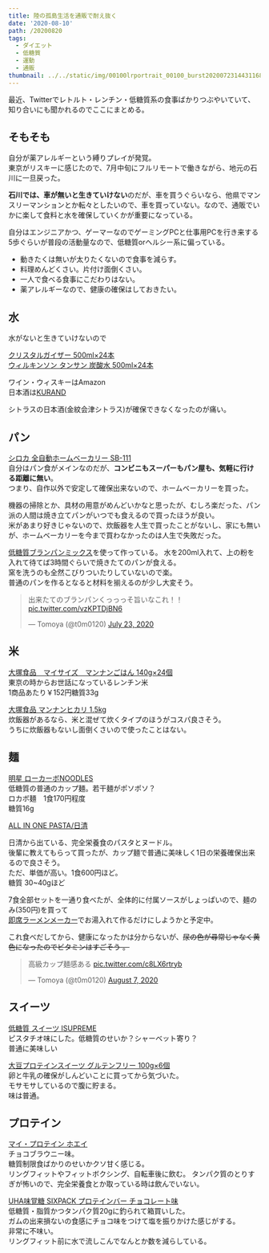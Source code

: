 ```yaml
---
title: 陸の孤島生活を通販で耐え抜く
date: '2020-08-10'
path: /20200820
tags:
  - ダイエット
  - 低糖質
  - 運動
  - 通販
thumbnail: ../../static/img/00100lrportrait_00100_burst20200723144311685_cover.jpg
---
```


最近、Twitterでレトルト・レンチン・低糖質系の食事ばかりつぶやいていて、知り合いにも聞かれるのでここにまとめる。

## そもそも

自分が薬アレルギーという縛りプレイが発覚。\
東京がリスキーに感じたので、7月中旬にフルリモートで働きながら、地元の石川に一旦戻った。

**石川では、車が無いと生きていけない**のだが、車を買うぐらいなら、他県でマンスリーマンションとか転々としたいので、車を買っていない。なので、通販でいかに楽して食料と水を確保していくかが重要になっている。

自分はエンジニアかつ、ゲーマーなのでゲーミングPCと仕事用PCを行き来する5歩ぐらいが普段の活動量なので、低糖質orヘルシー系に偏っている。  

* 動きたくは無いが太りたくないので食事を減らす。
* 料理めんどくさい。片付け面倒くさい。
* 一人で食べる食事にこだわりはない。
* 薬アレルギーなので、健康の確保はしておきたい。

## 水

水がないと生きていけないので

[クリスタルガイザー 500ml×24本 ](https://amzn.to/3kt2xkL)\
[ウィルキンソン タンサン 炭酸水 500ml×24本](https://amzn.to/3gI7zHX)

ワイン・ウィスキーはAmazon\
日本酒は[KURAND](https://kurand.jp/)  

シトラスの日本酒(金紋会津シトラス)が確保できなくなったのが痛い。

## パン

[シロカ 全自動ホームベーカリー SB-111](https://amzn.to/3iswijE)\
自分はパン食がメインなのだが、**コンビニもスーパーもパン屋も、気軽に行ける距離に無い**。\
つまり、自作以外で安定して確保出来ないので、ホームベーカリーを買った。  

機器の掃除とか、具材の用意がめんどいかなと思ったが、むしろ楽だった、パン派の人間は焼き立てパンがいつでも食えるので買ったほうが良い。\
米があまり好きじゃないので、炊飯器を人生で買ったことがないし、家にも無いが、ホームベーカリーを今まで買わなかったのは人生で失敗だった。

[低糖質ブランパンミックス](https://amzn.to/2DEZa9R)を使って作っている。
水を200ml入れて、上の粉を入れて待てば3時間ぐらいで焼きたてのパンが食える。\
窯を洗うのも全然こびりついたりしていないので楽。\
普通のパンを作るとなると材料を揃えるのが少し大変そう。  

<blockquote class="twitter-tweet"><p lang="ja" dir="ltr">出来たてのブランパンくっっっそ旨いなこれ！！ <a href="https://t.co/vzKPTDjBN6">pic.twitter.com/vzKPTDjBN6</a></p>&mdash; Tomoya (@t0m0120) <a href="https://twitter.com/t0m0120/status/1286175451736444930?ref_src=twsrc%5Etfw">July 23, 2020</a></blockquote> <script async src="https://platform.twitter.com/widgets.js" charset="utf-8"></script>

## 米

[大塚食品　マイサイズ　マンナンごはん 140g×24個](https://amzn.to/33JHNiA)\
東京の時からお世話になっているレンチン米\
1商品あたり￥152円糖質33g

[大塚食品 マンナンヒカリ 1.5kg ](https://amzn.to/2DNZy5G)\
炊飯器があるなら、米と混ぜて炊くタイプのほうがコスパ良さそう。\
うちに炊飯器もないし面倒くさいので使ったことはない。

## 麺

[明星 ローカーボNOODLES](https://amzn.to/30Fbtvx)\
低糖質の普通のカップ麺。若干麺がポソポソ？\
ロカボ麺　1食170円程度\
糖質16g

[ALL IN ONE PASTA/日清](https://www.allinseries.jp/)

日清から出ている、完全栄養食のパスタとヌードル。\
後輩に教えてもらって買ったが、カップ麺で普通に美味しく1日の栄養確保出来るので良さそう。\
ただ、単価が高い。1食600円ほど。\
糖質 30~40gほど

7食全部セットを一通り食べたが、全体的に付属ソースがしょっぱいので、麺のみ(350円)を買って\
[即席ラーメンメーカー](https://amzn.to/3abb6f9)でお湯入れて作るだけにしようかと予定中。

これ食べだしてから、健康になったかは分からないが、~~尿の色が尋常じゃなく黄色になったのでビタミンはすごそう
。~~

<blockquote class="twitter-tweet"><p lang="ja" dir="ltr">高級カップ麺感ある <a href="https://t.co/c8LX6rtryb">pic.twitter.com/c8LX6rtryb</a></p>&mdash; Tomoya (@t0m0120) <a href="https://twitter.com/t0m0120/status/1291590340755861505?ref_src=twsrc%5Etfw">August 7, 2020</a></blockquote> <script async src="https://platform.twitter.com/widgets.js" charset="utf-8"></script>

## スイーツ

[低糖質 スイーツ ISUPREME](https://amzn.to/2XHZv2s)\
ピスタチオ味にした。低糖質のせいか？シャーベット寄り？\
普通に美味しい

[大豆プロテインスイーツ グルテンフリー 100g×6個](https://amzn.to/31uaRrC)\
卵と牛乳の確保がしんどいことに買ってから気づいた。\
モサモサしているので腹に貯まる。\
味は普通。

## プロテイン

[マイ・プロテイン ホエイ](https://amzn.to/31HvYqS)\
チョコブラウニー味。\
糖質制限食ばかりのせいかクソ甘く感じる。\
リングフィットやフィットボクシング、自転車後に飲む。
タンパク質のとりすぎが怖いので、完全栄養食とか取っている時は飲んでいない。

[UHA味覚糖 SIXPACK プロテインバー チョコレート味](https://amzn.to/2F9v3rt)\
低糖質・脂質かつタンパク質20gに釣られて箱買いした。\
ガムの出来損ないの食感にチョコ味をつけて塩を振りかけた感じがする。\
非常に不味い。\
リングフィット前に水で流しこんでなんとか数を減らしている。
